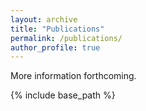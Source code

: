 ```yaml
---
layout: archive
title: "Publications"
permalink: /publications/
author_profile: true
---
```


More information forthcoming.

{% include base_path %}

<!-- {% for post in site.publications reversed %}
  {% include archive-single.html %}
{% endfor %} -->
